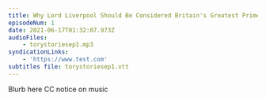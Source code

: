 ```yaml
---
title: Why Lord Liverpool Should Be Considered Britain's Greatest Prime Minister
episodeNum: 1
date: 2021-06-17T01:32:07.973Z
audioFiles:
    - torystoriesep1.mp3
syndicationLinks:
    - 'https://www.test.com'
subtitles file: torystoriesep1.vtt
---
```


Blurb here
CC notice on music
